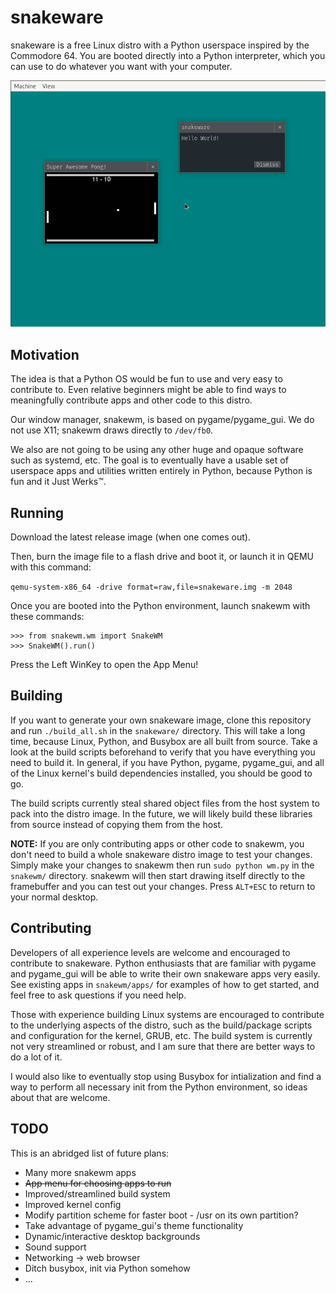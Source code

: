 # snakeware
snakeware is a free Linux distro with a Python userspace inspired by the Commodore 64. You are booted directly into a
Python interpreter, which you can use to do whatever you want with your computer.

![snakeware/snakewm running in QEMU](screenshot.png)

## Motivation
The idea is that a Python OS would be fun to use and very easy to contribute to. Even relative beginners might be able
to find ways to meaningfully contribute apps and other code to this distro.

Our window manager, snakewm, is based on pygame/pygame_gui. We do not use X11; snakewm draws directly to `/dev/fb0`.

We also are not going to be using any other huge and opaque software such as systemd, etc. The goal is to eventually
have a usable set of userspace apps and utilities written entirely in Python, because Python is fun and it Just Werks™.

## Running
Download the latest release image (when one comes out).

Then, burn the image file to a flash drive and boot it, or launch it in QEMU with this command:

`qemu-system-x86_64 -drive format=raw,file=snakeware.img -m 2048`

Once you are booted into the Python environment, launch snakewm with these commands:
```
>>> from snakewm.wm import SnakeWM
>>> SnakeWM().run()
```

Press the Left WinKey to open the App Menu!

## Building
If you want to generate your own snakeware image, clone this repository and run `./build_all.sh` in the `snakeware/`
directory. This will take a long time, because Linux, Python, and Busybox are all built from source. Take a look
at the build scripts beforehand to verify that you have everything you need to build it. In general, if you have
Python, pygame, pygame_gui, and all of the Linux kernel's build dependencies installed, you should be good to go.

The build scripts currently steal shared object files from the host system to pack into the distro image. In the future,
we will likely build these libraries from source instead of copying them from the host.

**NOTE:** If you are only contributing apps or other code to snakewm, you don't need to build a whole snakeware distro 
image to test your changes. Simply make your changes to snakewm then run `sudo python wm.py` in the `snakewm/` 
directory. snakewm will then start drawing itself directly to the framebuffer and you can test out your changes. 
Press `ALT+ESC` to return to your normal desktop.

## Contributing
Developers of all experience levels are welcome and encouraged to contribute to snakeware. Python enthusiasts that are
familiar with pygame and pygame_gui will be able to write their own snakeware apps very easily. See existing apps
in `snakewm/apps/` for examples of how to get started, and feel free to ask questions if you need help.

Those with experience building Linux systems are encouraged to contribute to the underlying aspects of the distro,
such as the build/package scripts and configuration for the kernel, GRUB, etc. The build system is currently not
very streamlined or robust, and I am sure that there are better ways to do a lot of it.

I would also like to eventually stop using Busybox for intialization and find a way to perform all necessary init from
the Python environment, so ideas about that are welcome.

## TODO
This is an abridged list of future plans:

* Many more snakewm apps
* ~~App menu for choosing apps to run~~
* Improved/streamlined build system
* Improved kernel config
* Modify partition scheme for faster boot - /usr on its own partition?
* Take advantage of pygame_gui's theme functionality
* Dynamic/interactive desktop backgrounds
* Sound support
* Networking -> web browser
* Ditch busybox, init via Python somehow
* ...
